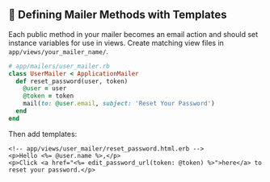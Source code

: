 ## 📨 Defining Mailer Methods with Templates

Each public method in your mailer becomes an email action and should set instance variables for use in views. Create matching view files in `app/views/your_mailer_name/`.

```ruby
# app/mailers/user_mailer.rb
class UserMailer < ApplicationMailer
  def reset_password(user, token)
    @user = user
    @token = token
    mail(to: @user.email, subject: 'Reset Your Password')
  end
end
```

Then add templates:

```erb
<!-- app/views/user_mailer/reset_password.html.erb -->
<p>Hello <%= @user.name %>,</p>
<p>Click <a href="<%= edit_password_url(token: @token) %>">here</a> to reset your password.</p>
```